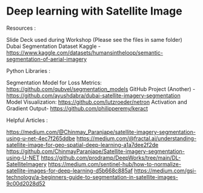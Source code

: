 
# Deep learning with Satellite Image


Resources :

Slide Deck used during Workshop (Please see the files in same folder)
Dubai Segmentation Dataset Kaggle - https://www.kaggle.com/datasets/humansintheloop/semantic-segmentation-of-aerial-imagery


Python Libraries :

Segmentation Model for Loss Metrics: https://github.com/qubvel/segmentation_models
GitHub Project (Another) - https://github.com/ayushdabra/dubai-satellite-imagery-segmentation
Model Visualization: https://github.com/lutzroeder/netron
Activation and Gradient Output- https://github.com/philipperemy/keract


Helpful Articles :

https://medium.com/@Chinmay_Paranjape/satellite-imagery-segmentation-using-u-net-4ec7f265ddbe
https://medium.com/@fractal.ai/understanding-satellite-image-for-geo-spatial-deep-learning-a1a7dee2f2de
https://github.com/ChinmayParanjape/Satellite-imagery-segmentation-using-U-NET
https://github.com/prodramp/DeepWorks/tree/main/DL-SatelliteImagery
https://medium.com/sentinel-hub/how-to-normalize-satellite-images-for-deep-learning-d5b668c885af
https://medium.com/gsi-technology/a-beginners-guide-to-segmentation-in-satellite-images-9c00d2028d52
